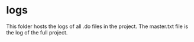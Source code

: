 # logs

This folder hosts the logs of all .do files in the project. 
The master.txt file is the log of the full project.